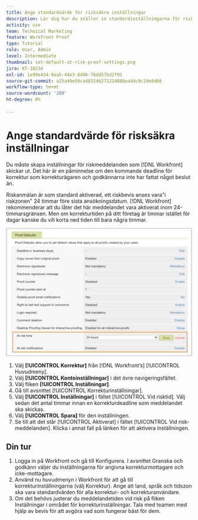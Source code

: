 ```yaml
---
title: Ange standardvärde för risksäkra inställningar
description: Lär dig hur du ställer in standardinställningarna för risksäkra meddelanden som en del av korrekturinställningarna.
activity: use
team: Technical Marketing
feature: Workfront Proof
type: Tutorial
role: User, Admin
level: Intermediate
thumbnail: set-default-at-risk-proof-settings.png
jira: KT-10234
exl-id: 1e99e434-9aa5-44e3-8496-76dd57bd2f91
source-git-commit: a25a49e59ca483246271214886ea4dc9c10e8d66
workflow-type: tm+mt
source-wordcount: '289'
ht-degree: 0%

---
```


# Ange standardvärde för risksäkra inställningar

Du måste skapa inställningar för riskmeddelanden som [!DNL Workfront] skickar ut. Det här är en påminnelse om den kommande deadline för korrektur som korrekturägaren och godkännarna inte har fattat något beslut än.

Riskanmälan är som standard aktiverad, ett riskbevis anses vara&quot;i riskzonen&quot; 24 timmar före sista ansökningsdatum. [!DNL Workfront] rekommenderar att du låter det här meddelandet vara aktiverat inom 24-timmarsgränsen. Men om korrekturtiden på ditt företag är timmar istället för dagar kanske du vill korta ned tiden till bara några timmar.

![Korrekturinställningar för riskmeddelanden](assets/proof-system-setups-at-risk-default-1.png)

1. Välj **[!UICONTROL Korrektur]** från [!DNL Workfront’s] [!UICONTROL Huvudmeny].
1. Välj **[!UICONTROL Kontoinställningar]** i det övre navigeringsfältet.
1. Välj fliken **[!UICONTROL Inställningar]**.
1. Gå till avsnittet [!UICONTROL Korrekturinställningar].
1. Välj **[!UICONTROL Inställningar]** i fältet [!UICONTROL Vid risktid]. Välj sedan det antal timmar innan en korrekturdeadline som meddelandet ska skickas.
1. Välj **[!UICONTROL Spara]** för den inställningen.
1. Se till att det står [!UICONTROL Aktiverat] i fältet [!UICONTROL Vid risk-meddelanden]. Klicka i annat fall på länken för att aktivera inställningen.

## Din tur

1. Logga in på Workfront och gå till Konfigurera. I avsnittet Granska och godkänn väljer du inställningarna för angivna korrekturmottagare och icke-mottagare.
1. Använd nu huvudmenyn i Workfront för att gå till korrekturinställningarna (välj Korrektur). Ange att land, språk och tidszon ska vara standardvärden för alla korrektur- och korrekturanvändare.
1. Om det behövs justerar du meddelandetiden vid risk på fliken Inställningar i området för korrekturinställningar. Tala med teamen med hjälp av bevis för att avgöra vad som fungerar bäst för dem.

<!--
Lean More URLs
-->
